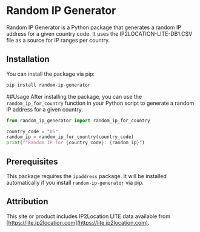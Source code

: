 # Random IP Generator

Random IP Generator is a Python package that generates a random IP address for a given country code. It uses the IP2LOCATION-LITE-DB1.CSV file as a source for IP ranges per country.

## Installation
You can install the package via pip:

```bash
pip install random-ip-generator
```

##Usage
After installing the package, you can use the `random_ip_for_country` function in your Python script to generate a random IP address for a given country.

```python
from random_ip_generator import random_ip_for_country

country_code = "US"
random_ip = random_ip_for_country(country_code)
print(f"Random IP for {country_code}: {random_ip}")
```

## Prerequisites
This package requires the `ipaddress` package. It will be installed automatically if you install `random-ip-generator` via pip.

## Attribution

This site or product includes IP2Location LITE data available from [https://lite.ip2location.com](https://lite.ip2location.com).